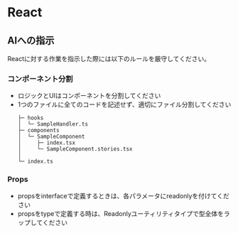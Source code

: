 # React

## AIへの指示
Reactに対する作業を指示した際には以下のルールを厳守してください。

### コンポーネント分割
- ロジックとUIはコンポーネントを分割してください
- 1つのファイルに全てのコードを記述せず、適切にファイル分割してください
  ```
  ├─ hooks
  │  └─ SampleHandler.ts
  ├─ components
  │  └─ SampleComponent
  │     ├─ index.tsx
  │     └─ SampleComponent.stories.tsx
  │
  └─ index.ts
  ```
### Props
- propsをinterfaceで定義するときは、各パラメータにreadonlyを付けてください
- propsをtypeで定義する時は、Readonlyユーティリティタイプで型全体をラップしてください
